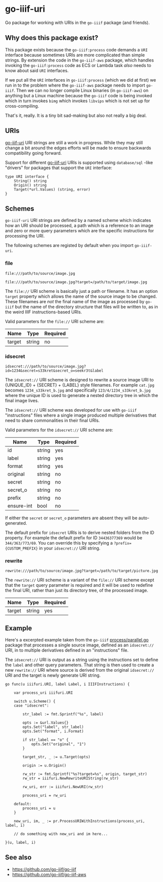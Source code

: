 # go-iiif-uri

Go package for working with URIs in the `go-iiif` package (and friends).

## Why does this package exist?

This package exists because the `go-iiif:process` code demands a `URI` interface because sometimes URIs are more complicated than simple strings. By extension the code in the `go-iiif-aws` package, which handles invoking the `go-iiif:process` code as ECS or Lambda task _also_ needs to know about said `URI` interfaces.

If we put all the `URI` interfaces in `go-iiif:process` (which we did at first) we run in to the problem where the `go-iiif-aws` package needs to import `go-iiif`. Then we can no longer compile Linux binaries (in `go-iiif-aws`) on anything but a Linux machine because the `go-iiif` code is being invoked which in turn invokes `bimg` which invokes `libvips` which is not set up for cross-compiling.

That's it, really. It is a tiny bit sad-making but also not really a big deal.

## URIs

[go-iiif-uri](https://github.com/go-iiif/go-iiif-uri) URI strings are still a work in progress. While they may still change a bit around the edges efforts will be made to ensure backwards compatibility going forward.

Support for different [go-iiif-uri](https://github.com/go-iiif/go-iiif-uri) URIs is supported using `database/sql` -like "drivers" for packages that support the `URI` interface:

```
type URI interface {
	String() string
	Origin() string
	Target(*url.Values) (string, error)
}
```

## Schemes

`go-iiif-uri` URI strings are defined by a named scheme which indicates how an URI should be processed, a path which is a reference to an image and zero or more query parameters which are the specific instructions for processing the URI.

The following schemes are registed by default when you import `go-iiif-uri`.

### file

```
file:///path/to/source/image.jpg
```

```
file:///path/to/source/image.jpg?target=/path/to/target/image.jpg
```

The `file://` URI scheme is basically just a path or filename. It has an option `target` property which allows the name of the source image to be changed. These filenames are _not_ the final name of the image as processed by `go-iiif` but the name of the directory structure that files will be written to, as in the weird IIIF instructions-based URIs. 

Valid parameters for the `file://` URI scheme are:

| Name | Type | Required |
| --- | --- | --- |
| target | string | no |

### idsecret

```
idsecret:///path/to/source/image.jpg?id=1234&secret=s33kret&secret_o=seekr3t&label
```

The `idsecret://` URI scheme is designed to rewrite a source image URI to {UNIQUE_ID} + {SECRET} + {LABEL} style filenames. For example `cat.jpg` becomes `1234_s33kret_b.jpg` and specifically `123/4/1234_s33kret_b.jpg` where the unique ID is used to generate a nested directory tree in which the final image lives.

The `idsecret://` URI scheme was developed for use with `go-iiif` "instructions" files where a single image produced multiple derivatives that need to share commonalities in their final URIs.

Valid parameters for the `idsecret://` URI scheme are:

| Name | Type | Required |
| --- | --- | --- |
| id | string  | yes |
| label | string | yes |
| format | string | yes |
| original | string | no |
| secret | string | no |
| secret_o | string | no |
| prefix | string | no |
| ensure-int | bool | no |

If either the `secret` or `secret_o` parameters are absent they will be auto-generated.

The default prefix for `idsecret` URIs is to derive nested folders from the ID property. For example the default prefix for ID `34436377369` would be `344/363/773/69`. You can override this by specifying a `?prefix={CUSTOM_PREFIX}` in your `idsecret://` URI string.

### rewrite

```
rewrite:///path/to/source/image.jpg?target=/path/to/target/picture.jpg
```

The `rewrite://` URI scheme is a variant of the `file://` URI scheme except that the `target` query parameter is required and it will be used to redefine the final URI, rather than just its directory tree, of the processed image.

| Name | Type | Required |
| --- | --- | --- |
| target | string | yes |

## Example

Here's a excerpted example taken from the `go-iiif` [process/parallel.go](https://github.com/go-iiif/go-iiif/blob/master/process/parallel.go) package that processes a single source image, defined as an `idsecret://` URI, in to multiple derivatives defined in an "instructions" file.

The `idsecret://` URI is output as a string using the instructions set to define the `label` and other query parameters. That string is then used to create a new `rewrite://` URI where source is derived from the original `idsecret://` URI and the target is newly generate URI string.

```
go func(u iiifuri.URI, label Label, i IIIFInstructions) {

	var process_uri iiifuri.URI

	switch u.Scheme() {
	case "idsecret":

		str_label := fmt.Sprintf("%s", label)

		opts := &url.Values{}
		opts.Set("label", str_label)
		opts.Set("format", i.Format)

		if str_label == "o" {
			opts.Set("original", "1")
		}

		target_str, _ := u.Target(opts)

		origin := u.Origin()

		rw_str := fmt.Sprintf("%s?target=%s", origin, target_str)
		rw_str = iiifuri.NewRewriteURIString(rw_str)

		rw_uri, err := iiifuri.NewURI(rw_str)

		process_uri = rw_uri

	default:
		process_uri = u
	}

	new_uri, im, _ := pr.ProcessURIWithInstructions(process_uri, label, i)

	// do something with new_uri and im here...
	
}(u, label, i)
```

## See also

* https://github.com/go-iiif/go-iiif
* https://github.com/go-iiif/go-iiif-aws